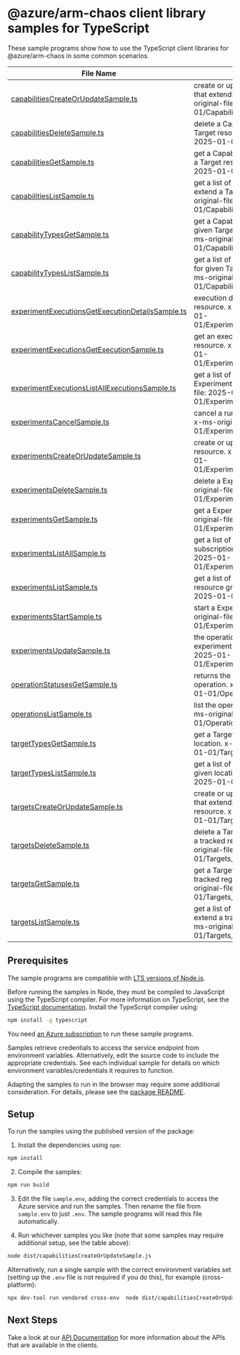 # @azure/arm-chaos client library samples for TypeScript

These sample programs show how to use the TypeScript client libraries for @azure/arm-chaos in some common scenarios.

| **File Name**                                                                                     | **Description**                                                                                                                         |
| ------------------------------------------------------------------------------------------------- | --------------------------------------------------------------------------------------------------------------------------------------- |
| [capabilitiesCreateOrUpdateSample.ts][capabilitiescreateorupdatesample]                           | create or update a Capability resource that extends a Target resource. x-ms-original-file: 2025-01-01/Capabilities_CreateOrUpdate.json  |
| [capabilitiesDeleteSample.ts][capabilitiesdeletesample]                                           | delete a Capability that extends a Target resource. x-ms-original-file: 2025-01-01/Capabilities_Delete.json                             |
| [capabilitiesGetSample.ts][capabilitiesgetsample]                                                 | get a Capability resource that extends a Target resource. x-ms-original-file: 2025-01-01/Capabilities_Get.json                          |
| [capabilitiesListSample.ts][capabilitieslistsample]                                               | get a list of Capability resources that extend a Target resource. x-ms-original-file: 2025-01-01/Capabilities_List.json                 |
| [capabilityTypesGetSample.ts][capabilitytypesgetsample]                                           | get a Capability Type resource for given Target Type and location. x-ms-original-file: 2025-01-01/CapabilityTypes_Get.json              |
| [capabilityTypesListSample.ts][capabilitytypeslistsample]                                         | get a list of Capability Type resources for given Target Type and location. x-ms-original-file: 2025-01-01/CapabilityTypes_List.json    |
| [experimentExecutionsGetExecutionDetailsSample.ts][experimentexecutionsgetexecutiondetailssample] | execution details of an experiment resource. x-ms-original-file: 2025-01-01/Experiments_ExecutionDetails.json                           |
| [experimentExecutionsGetExecutionSample.ts][experimentexecutionsgetexecutionsample]               | get an execution of an Experiment resource. x-ms-original-file: 2025-01-01/Experiments_GetExecution.json                                |
| [experimentExecutionsListAllExecutionsSample.ts][experimentexecutionslistallexecutionssample]     | get a list of executions of an Experiment resource. x-ms-original-file: 2025-01-01/Experiments_ListAllExecutions.json                   |
| [experimentsCancelSample.ts][experimentscancelsample]                                             | cancel a running Experiment resource. x-ms-original-file: 2025-01-01/Experiments_Cancel.json                                            |
| [experimentsCreateOrUpdateSample.ts][experimentscreateorupdatesample]                             | create or update a Experiment resource. x-ms-original-file: 2025-01-01/Experiments_CreateOrUpdate.json                                  |
| [experimentsDeleteSample.ts][experimentsdeletesample]                                             | delete a Experiment resource. x-ms-original-file: 2025-01-01/Experiments_Delete.json                                                    |
| [experimentsGetSample.ts][experimentsgetsample]                                                   | get a Experiment resource. x-ms-original-file: 2025-01-01/Experiments_Get.json                                                          |
| [experimentsListAllSample.ts][experimentslistallsample]                                           | get a list of Experiment resources in a subscription. x-ms-original-file: 2025-01-01/Experiments_ListAll.json                           |
| [experimentsListSample.ts][experimentslistsample]                                                 | get a list of Experiment resources in a resource group. x-ms-original-file: 2025-01-01/Experiments_List.json                            |
| [experimentsStartSample.ts][experimentsstartsample]                                               | start a Experiment resource. x-ms-original-file: 2025-01-01/Experiments_Start.json                                                      |
| [experimentsUpdateSample.ts][experimentsupdatesample]                                             | the operation to update an experiment. x-ms-original-file: 2025-01-01/Experiments_Update.json                                           |
| [operationStatusesGetSample.ts][operationstatusesgetsample]                                       | returns the current status of an async operation. x-ms-original-file: 2025-01-01/OperationStatuses_Get.json                             |
| [operationsListSample.ts][operationslistsample]                                                   | list the operations for the provider x-ms-original-file: 2025-01-01/Operations_List.json                                                |
| [targetTypesGetSample.ts][targettypesgetsample]                                                   | get a Target Type resources for given location. x-ms-original-file: 2025-01-01/TargetTypes_Get.json                                     |
| [targetTypesListSample.ts][targettypeslistsample]                                                 | get a list of Target Type resources for given location. x-ms-original-file: 2025-01-01/TargetTypes_List.json                            |
| [targetsCreateOrUpdateSample.ts][targetscreateorupdatesample]                                     | create or update a Target resource that extends a tracked regional resource. x-ms-original-file: 2025-01-01/Targets_CreateOrUpdate.json |
| [targetsDeleteSample.ts][targetsdeletesample]                                                     | delete a Target resource that extends a tracked regional resource. x-ms-original-file: 2025-01-01/Targets_Delete.json                   |
| [targetsGetSample.ts][targetsgetsample]                                                           | get a Target resource that extends a tracked regional resource. x-ms-original-file: 2025-01-01/Targets_Get.json                         |
| [targetsListSample.ts][targetslistsample]                                                         | get a list of Target resources that extend a tracked regional resource. x-ms-original-file: 2025-01-01/Targets_List.json                |

## Prerequisites

The sample programs are compatible with [LTS versions of Node.js](https://github.com/nodejs/release#release-schedule).

Before running the samples in Node, they must be compiled to JavaScript using the TypeScript compiler. For more information on TypeScript, see the [TypeScript documentation][typescript]. Install the TypeScript compiler using:

```bash
npm install -g typescript
```

You need [an Azure subscription][freesub] to run these sample programs.

Samples retrieve credentials to access the service endpoint from environment variables. Alternatively, edit the source code to include the appropriate credentials. See each individual sample for details on which environment variables/credentials it requires to function.

Adapting the samples to run in the browser may require some additional consideration. For details, please see the [package README][package].

## Setup

To run the samples using the published version of the package:

1. Install the dependencies using `npm`:

```bash
npm install
```

2. Compile the samples:

```bash
npm run build
```

3. Edit the file `sample.env`, adding the correct credentials to access the Azure service and run the samples. Then rename the file from `sample.env` to just `.env`. The sample programs will read this file automatically.

4. Run whichever samples you like (note that some samples may require additional setup, see the table above):

```bash
node dist/capabilitiesCreateOrUpdateSample.js
```

Alternatively, run a single sample with the correct environment variables set (setting up the `.env` file is not required if you do this), for example (cross-platform):

```bash
npx dev-tool run vendored cross-env  node dist/capabilitiesCreateOrUpdateSample.js
```

## Next Steps

Take a look at our [API Documentation][apiref] for more information about the APIs that are available in the clients.

[capabilitiescreateorupdatesample]: https://github.com/Azure/azure-sdk-for-js/blob/main/sdk/chaos/arm-chaos/samples/v2/typescript/src/capabilitiesCreateOrUpdateSample.ts
[capabilitiesdeletesample]: https://github.com/Azure/azure-sdk-for-js/blob/main/sdk/chaos/arm-chaos/samples/v2/typescript/src/capabilitiesDeleteSample.ts
[capabilitiesgetsample]: https://github.com/Azure/azure-sdk-for-js/blob/main/sdk/chaos/arm-chaos/samples/v2/typescript/src/capabilitiesGetSample.ts
[capabilitieslistsample]: https://github.com/Azure/azure-sdk-for-js/blob/main/sdk/chaos/arm-chaos/samples/v2/typescript/src/capabilitiesListSample.ts
[capabilitytypesgetsample]: https://github.com/Azure/azure-sdk-for-js/blob/main/sdk/chaos/arm-chaos/samples/v2/typescript/src/capabilityTypesGetSample.ts
[capabilitytypeslistsample]: https://github.com/Azure/azure-sdk-for-js/blob/main/sdk/chaos/arm-chaos/samples/v2/typescript/src/capabilityTypesListSample.ts
[experimentexecutionsgetexecutiondetailssample]: https://github.com/Azure/azure-sdk-for-js/blob/main/sdk/chaos/arm-chaos/samples/v2/typescript/src/experimentExecutionsGetExecutionDetailsSample.ts
[experimentexecutionsgetexecutionsample]: https://github.com/Azure/azure-sdk-for-js/blob/main/sdk/chaos/arm-chaos/samples/v2/typescript/src/experimentExecutionsGetExecutionSample.ts
[experimentexecutionslistallexecutionssample]: https://github.com/Azure/azure-sdk-for-js/blob/main/sdk/chaos/arm-chaos/samples/v2/typescript/src/experimentExecutionsListAllExecutionsSample.ts
[experimentscancelsample]: https://github.com/Azure/azure-sdk-for-js/blob/main/sdk/chaos/arm-chaos/samples/v2/typescript/src/experimentsCancelSample.ts
[experimentscreateorupdatesample]: https://github.com/Azure/azure-sdk-for-js/blob/main/sdk/chaos/arm-chaos/samples/v2/typescript/src/experimentsCreateOrUpdateSample.ts
[experimentsdeletesample]: https://github.com/Azure/azure-sdk-for-js/blob/main/sdk/chaos/arm-chaos/samples/v2/typescript/src/experimentsDeleteSample.ts
[experimentsgetsample]: https://github.com/Azure/azure-sdk-for-js/blob/main/sdk/chaos/arm-chaos/samples/v2/typescript/src/experimentsGetSample.ts
[experimentslistallsample]: https://github.com/Azure/azure-sdk-for-js/blob/main/sdk/chaos/arm-chaos/samples/v2/typescript/src/experimentsListAllSample.ts
[experimentslistsample]: https://github.com/Azure/azure-sdk-for-js/blob/main/sdk/chaos/arm-chaos/samples/v2/typescript/src/experimentsListSample.ts
[experimentsstartsample]: https://github.com/Azure/azure-sdk-for-js/blob/main/sdk/chaos/arm-chaos/samples/v2/typescript/src/experimentsStartSample.ts
[experimentsupdatesample]: https://github.com/Azure/azure-sdk-for-js/blob/main/sdk/chaos/arm-chaos/samples/v2/typescript/src/experimentsUpdateSample.ts
[operationstatusesgetsample]: https://github.com/Azure/azure-sdk-for-js/blob/main/sdk/chaos/arm-chaos/samples/v2/typescript/src/operationStatusesGetSample.ts
[operationslistsample]: https://github.com/Azure/azure-sdk-for-js/blob/main/sdk/chaos/arm-chaos/samples/v2/typescript/src/operationsListSample.ts
[targettypesgetsample]: https://github.com/Azure/azure-sdk-for-js/blob/main/sdk/chaos/arm-chaos/samples/v2/typescript/src/targetTypesGetSample.ts
[targettypeslistsample]: https://github.com/Azure/azure-sdk-for-js/blob/main/sdk/chaos/arm-chaos/samples/v2/typescript/src/targetTypesListSample.ts
[targetscreateorupdatesample]: https://github.com/Azure/azure-sdk-for-js/blob/main/sdk/chaos/arm-chaos/samples/v2/typescript/src/targetsCreateOrUpdateSample.ts
[targetsdeletesample]: https://github.com/Azure/azure-sdk-for-js/blob/main/sdk/chaos/arm-chaos/samples/v2/typescript/src/targetsDeleteSample.ts
[targetsgetsample]: https://github.com/Azure/azure-sdk-for-js/blob/main/sdk/chaos/arm-chaos/samples/v2/typescript/src/targetsGetSample.ts
[targetslistsample]: https://github.com/Azure/azure-sdk-for-js/blob/main/sdk/chaos/arm-chaos/samples/v2/typescript/src/targetsListSample.ts
[apiref]: https://learn.microsoft.com/javascript/api/@azure/arm-chaos?view=azure-node-preview
[freesub]: https://azure.microsoft.com/free/
[package]: https://github.com/Azure/azure-sdk-for-js/tree/main/sdk/chaos/arm-chaos/README.md
[typescript]: https://www.typescriptlang.org/docs/home.html
